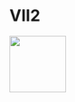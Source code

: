 # VII2

<img src="https://media.discordapp.net/attachments/1353287965974990889/1356466114061795451/vrre.png?ex=67ecab03&is=67eb5983&hm=8586a55913bb5366db61c073966bd83715737e9aed4ec697a1a0c89fc7536b26&=&format=webp&quality=lossless&width=653&height=721" width="100" height="100">
